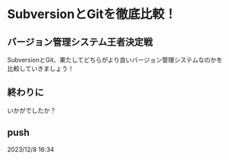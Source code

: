 # SubversionとGitを徹底比較！

## バージョン管理システム王者決定戦

SubversionとGit、果たしてどちらがより良いバージョン管理システムなのかを比較していきましょう！

## 終わりに

いかがでしたか？

## push

2023/12/8 16:34